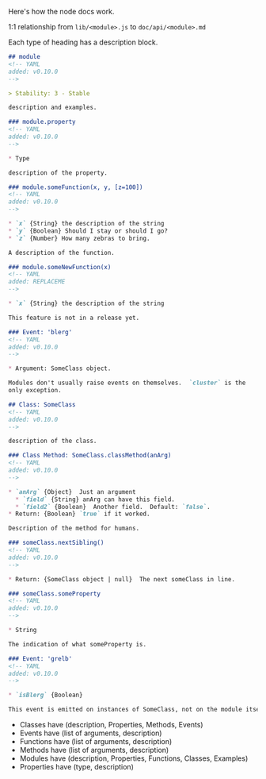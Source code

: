 Here's how the node docs work.

1:1 relationship from `lib/<module>.js` to `doc/api/<module>.md`

Each type of heading has a description block.

```md
## module
<!-- YAML
added: v0.10.0
-->

> Stability: 3 - Stable

description and examples.

### module.property
<!-- YAML
added: v0.10.0
-->

* Type

description of the property.

### module.someFunction(x, y, [z=100])
<!-- YAML
added: v0.10.0
-->

* `x` {String} the description of the string
* `y` {Boolean} Should I stay or should I go?
* `z` {Number} How many zebras to bring.

A description of the function.

### module.someNewFunction(x)
<!-- YAML
added: REPLACEME
-->

* `x` {String} the description of the string

This feature is not in a release yet.

### Event: 'blerg'
<!-- YAML
added: v0.10.0
-->

* Argument: SomeClass object.

Modules don't usually raise events on themselves.  `cluster` is the
only exception.

## Class: SomeClass
<!-- YAML
added: v0.10.0
-->

description of the class.

### Class Method: SomeClass.classMethod(anArg)
<!-- YAML
added: v0.10.0
-->

* `anArg` {Object}  Just an argument
  * `field` {String} anArg can have this field.
  * `field2` {Boolean}  Another field.  Default: `false`.
* Return: {Boolean} `true` if it worked.

Description of the method for humans.

### someClass.nextSibling()
<!-- YAML
added: v0.10.0
-->

* Return: {SomeClass object | null}  The next someClass in line.

### someClass.someProperty
<!-- YAML
added: v0.10.0
-->

* String

The indication of what someProperty is.

### Event: 'grelb'
<!-- YAML
added: v0.10.0
-->

* `isBlerg` {Boolean}

This event is emitted on instances of SomeClass, not on the module itself.
```


* Classes have (description, Properties, Methods, Events)
* Events have (list of arguments, description)
* Functions have (list of arguments, description)
* Methods have (list of arguments, description)
* Modules have (description, Properties, Functions, Classes, Examples)
* Properties have (type, description)
